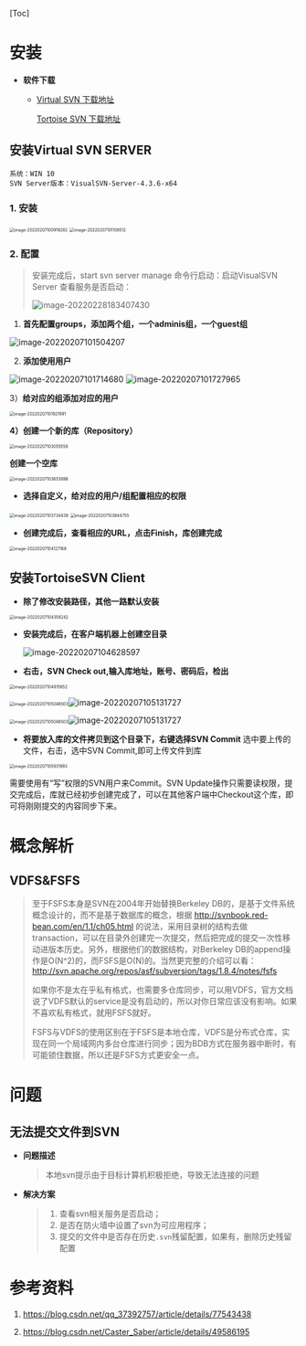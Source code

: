 [Toc]

# 安装

- **软件下载**

  - [Virtual SVN 下载地址](https://www.visualsvn.com/)

    [Tortoise SVN 下载地址](https://tortoisesvn.net/)

## 安装Virtual SVN SERVER

```
系统：WIN 10
SVN Server版本：VisualSVN-Server-4.3.6-x64
```

### 1. 安装

<img src="images/image-20220207100919282.png" alt="image-20220207100919282" style="zoom:50%;" />

<img src="images/image-20220207101106512.png" alt="image-20220207101106512" style="zoom:50%;" />

### 2. 配置

> 安装完成后，start svn server manage
> 命令行启动：启动VisualSVN Server
> 查看服务是否启动：
>
> ![image-20220228183407430](images/image-20220228183407430.png)

1) **首先配置groups，添加两个组，一个adminis组，一个guest组**

![image-20220207101504207](images/image-20220207101504207.png)

2) **添加使用用户**

![image-20220207101714680](images/image-20220207101714680.png)
![image-20220207101727965](images/image-20220207101727965.png)

3）**给对应的组添加对应的用户**

<img src="images/image-20220207101921991.png" alt="image-20220207101921991" style="zoom:50%;" />

**4）创建一个新的库（Repository）**

<img src="images/image-20220207103055558.png" alt="image-20220207103055558" style="zoom:50%;" />



**创建一个空库**

<img src="images/image-20220207103653898.png" alt="image-20220207103653898" style="zoom:50%;" />

- **选择自定义，给对应的用户/组配置相应的权限**

<img src="images/image-20220207103734438.png" alt="image-20220207103734438" style="zoom:50%;" />

<img src="images/image-20220207103844755.png" alt="image-20220207103844755" style="zoom:50%;" />

- **创建完成后，查看相应的URL，点击Finish，库创建完成**

<img src="images/image-20220207104127168.png" alt="image-20220207104127168" style="zoom:50%;" />



## 安装TortoiseSVN Client

- **除了修改安装路径，其他一路默认安装**

<img src="images/image-20220207104358242.png" alt="image-20220207104358242" style="zoom:50%;" />

- **安装完成后，在客户端机器上创建空目录**

  ![image-20220207104628597](images/image-20220207104628597.png)

- **右击，SVN Check out,输入库地址，账号、密码后，检出**

<img src="images/image-20220207104915652.png" alt="image-20220207104915652" style="zoom:50%;" />

<img src="images/image-20220207105046503.png" alt="image-20220207105046503" style="zoom:50%;" />![image-20220207105131727](images/image-20220207105131727.png)

<img src="images/image-20220207105046503.png" alt="image-20220207105046503" style="zoom:50%;" />![image-20220207105131727](images/image-20220207105131727.png)

- **将要放入库的文件拷贝到这个目录下，右键选择SVN Commit**
  选中要上传的文件，右击，选中SVN Commit,即可上传文件到库

<img src="images/image-20220207105931993.png" alt="image-20220207105931993" style="zoom:50%;" />

需要使用有“写”权限的SVN用户来Commit。SVN Update操作只需要读权限，提交完成后，库就已经初步创建完成了，可以在其他客户端中Checkout这个库，即可将刚刚提交的内容同步下来。

# 概念解析

## VDFS&FSFS

> 至于FSFS本身是SVN在2004年开始替换Berkeley DB的，是基于文件系统概念设计的，而不是基于数据库的概念，根据 http://svnbook.red-bean.com/en/1.1/ch05.html 的说法，采用目录树的结构去做transaction，可以在目录外创建完一次提交，然后把完成的提交一次性移动进版本历史。另外，根据他们的数据结构，对Berkeley DB的append操作是O(N^2)的，而FSFS是O(N)的。当然更完整的介绍可以看：http://svn.apache.org/repos/asf/subversion/tags/1.8.4/notes/fsfs
>
> 如果你不是太在乎私有格式，也需要多仓库同步，可以用VDFS，官方文档说了VDFS默认的service是没有启动的，所以对你日常应该没有影响。如果不喜欢私有格式，就用FSFS就好。
>
> FSFS与VDFS的使用区别在于FSFS是本地仓库，VDFS是分布式仓库，实现在同一个局域网内多台仓库进行同步；因为BDB方式在服务器中断时，有可能锁住数据，所以还是FSFS方式更安全一点。

# 问题

## 无法提交文件到SVN

- **问题描述**

  > 本地svn提示由于目标计算机积极拒绝，导致无法连接的问题

- **解决方案**

  > 1. 查看svn相关服务是否启动；
  > 2. 是否在防火墙中设置了svn为可应用程序；
  > 3. 提交的文件中是否存在历史`.svn`残留配置，如果有，删除历史残留配置

# 参考资料

1. https://blog.csdn.net/qq_37392757/article/details/77543438

2. https://blog.csdn.net/Caster_Saber/article/details/49586195